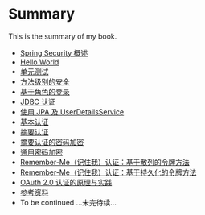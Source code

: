 # Summary

This is the summary of my book.

* [Spring Security 概述](docs/overview.md)
* [Hello World](docs/hello-world.md)
* [单元测试](docs/hello-world-test.md)
* [方法级别的安全](docs/method-security.md)
* [基于角色的登录](docs/role-base-login.md)
* [JDBC 认证](docs/jdbc-authentication.md)
* [使用 JPA 及 UserDetailsService](docs/jpa-userdetailsservice.md)
* [基本认证](docs/basic-authentication.md)
* [摘要认证](docs/digest-authentication.md)
* [摘要认证的密码加密](docs/digest-password-encode.md)
* [通用密码加密](docs/password-encoder.md)
* [Remember-Me（记住我）认证：基于散列的令牌方法](docs/remember-me-hash.md)
* [Remember-Me（记住我）认证：基于持久化的令牌方法](docs/remember-me-persistent.md)
* [OAuth 2.0 认证的原理与实践](docs/oauth2-authentication.md)
* [参考资料](docs/references.md)
* To be continued ...未完待续...
